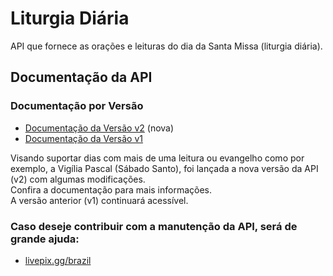 # Liturgia Diária

API que fornece as orações e leituras do dia da Santa Missa (liturgia diária).

## Documentação da API

### Documentação por Versão

- [Documentação da Versão v2](docs/v2/README.md) (nova)
- [Documentação da Versão v1](docs/v1/README.md)

Visando suportar dias com mais de uma leitura ou evangelho como por exemplo, a Vigília Pascal (Sábado Santo), foi lançada a nova versão da API (v2) com algumas modificações.<br/>
Confira a documentação para mais informações.<br/>
A versão anterior (v1) continuará acessível.



### Caso deseje contribuir com a manutenção da API, será de grande ajuda:

- [livepix.gg/brazil](https://livepix.gg/brazil)
